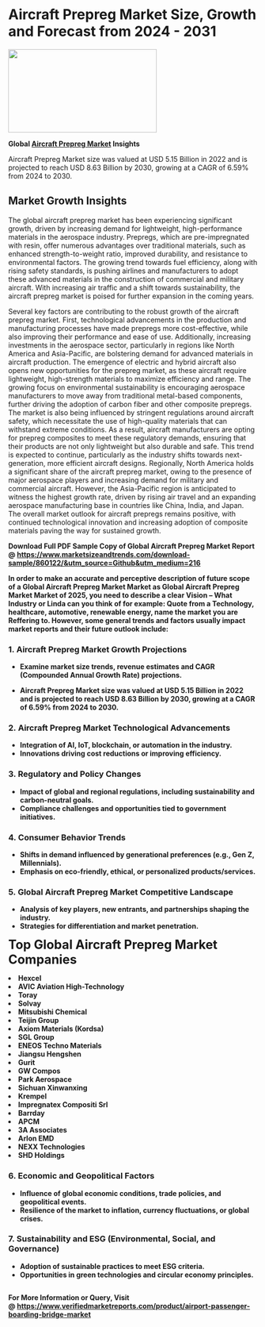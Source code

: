 <H1>Aircraft Prepreg Market Size, Growth and Forecast from 2024 - 2031</H1><img class="aligncenter size-medium wp-image-584254" src="https://thirdeyenews.in/wp-content/uploads/2024/09/Global-Market-Research-300x168.jpeg" alt="" width="300" height="168" /><p><strong>Global&nbsp;<a href="https://www.marketsizeandtrends.com/download-sample/860122/&amp;utm_source=Github&utm_medium=216">Aircraft Prepreg Market</a> Insights</strong></p><p>Aircraft Prepreg Market size was valued at USD 5.15 Billion in 2022 and is projected to reach USD 8.63 Billion by 2030, growing at a CAGR of 6.59% from 2024 to 2030.</p><p><h2>Market Growth Insights</h2> <p>The global aircraft prepreg market has been experiencing significant growth, driven by increasing demand for lightweight, high-performance materials in the aerospace industry. Prepregs, which are pre-impregnated with resin, offer numerous advantages over traditional materials, such as enhanced strength-to-weight ratio, improved durability, and resistance to environmental factors. The growing trend towards fuel efficiency, along with rising safety standards, is pushing airlines and manufacturers to adopt these advanced materials in the construction of commercial and military aircraft. With increasing air traffic and a shift towards sustainability, the aircraft prepreg market is poised for further expansion in the coming years.</p> <p><strong></strong></p> <p>Several key factors are contributing to the robust growth of the aircraft prepreg market. First, technological advancements in the production and manufacturing processes have made prepregs more cost-effective, while also improving their performance and ease of use. Additionally, increasing investments in the aerospace sector, particularly in regions like North America and Asia-Pacific, are bolstering demand for advanced materials in aircraft production. The emergence of electric and hybrid aircraft also opens new opportunities for the prepreg market, as these aircraft require lightweight, high-strength materials to maximize efficiency and range. The growing focus on environmental sustainability is encouraging aerospace manufacturers to move away from traditional metal-based components, further driving the adoption of carbon fiber and other composite prepregs. The market is also being influenced by stringent regulations around aircraft safety, which necessitate the use of high-quality materials that can withstand extreme conditions. As a result, aircraft manufacturers are opting for prepreg composites to meet these regulatory demands, ensuring that their products are not only lightweight but also durable and safe. This trend is expected to continue, particularly as the industry shifts towards next-generation, more efficient aircraft designs. Regionally, North America holds a significant share of the aircraft prepreg market, owing to the presence of major aerospace players and increasing demand for military and commercial aircraft. However, the Asia-Pacific region is anticipated to witness the highest growth rate, driven by rising air travel and an expanding aerospace manufacturing base in countries like China, India, and Japan. The overall market outlook for aircraft prepregs remains positive, with continued technological innovation and increasing adoption of composite materials paving the way for sustained growth. <p><strong></p><p><span class=""><strong>Download Full PDF Sample Copy of Global Aircraft Prepreg Market Report</strong> @ <a href="https://www.marketsizeandtrends.com/download-sample/860122/&amp;utm_source=Github&utm_medium=216" target="_blank">https://www.marketsizeandtrends.com/download-sample/860122/&amp;utm_source=Github&utm_medium=216</a></span></p><p>In order to make an accurate and perceptive description of future scope of a Global&nbsp;Aircraft Prepreg Market Market as Global&nbsp;Aircraft Prepreg Market Market of 2025, you need to describe a clear Vision &ndash; What Industry or Linda can you think of for example: Quote from a Technology, healthcare, automotive, renewable energy, name the market you are Reffering to. However, some general trends and factors usually impact market reports and their future outlook include:</p><h3>1.&nbsp;<strong>Aircraft Prepreg Market Growth Projections</strong></h3><ul><li>Examine market size trends, revenue estimates and CAGR (Compounded Annual Growth Rate) projections.</li><li><p>Aircraft Prepreg Market size was valued at USD 5.15 Billion in 2022 and is projected to reach USD 8.63 Billion by 2030, growing at a CAGR of 6.59% from 2024 to 2030.</p></li></ul><h3>2.&nbsp;<strong>Aircraft Prepreg Market Technological Advancements</strong></h3><ul><li>Integration of AI, IoT, blockchain, or automation in the industry.</li><li>Innovations driving cost reductions or improving efficiency.</li></ul><h3>3.&nbsp;<strong>Regulatory and Policy Changes</strong></h3><ul><li>Impact of global and regional regulations, including sustainability and carbon-neutral goals.</li><li>Compliance challenges and opportunities tied to government initiatives.</li></ul><h3>4.&nbsp;<strong>Consumer Behavior Trends</strong></h3><ul><li>Shifts in demand influenced by generational preferences (e.g., Gen Z, Millennials).</li><li>Emphasis on eco-friendly, ethical, or personalized products/services.</li></ul><h3>5.&nbsp;<strong>Global Aircraft Prepreg Market Competitive Landscape</strong></h3><ul><li>Analysis of key players, new entrants, and partnerships shaping the industry.</li><li>Strategies for differentiation and market penetration.</li></ul><p data-pm-slice="1 1 []"><span style="color: inherit; font-family: inherit; font-size: 25px;">Top Global Aircraft Prepreg Market Companies</span></p><div class="" data-test-id=""><p><li>Hexcel</li><li> AVIC Aviation High-Technology</li><li> Toray</li><li> Solvay</li><li> Mitsubishi Chemical</li><li> Teijin Group</li><li> Axiom Materials (Kordsa)</li><li> SGL Group</li><li> ENEOS Techno Materials</li><li> Jiangsu Hengshen</li><li> Gurit</li><li> GW Compos</li><li> Park Aerospace</li><li> Sichuan Xinwanxing</li><li> Krempel</li><li> Impregnatex Compositi Srl</li><li> Barrday</li><li> APCM</li><li> 3A Associates</li><li> Arlon EMD</li><li> NEXX Technologies</li><li> SHD Holdings</li></p></div><h3>6.&nbsp;<strong>Economic and Geopolitical Factors</strong></h3><ul><li>Influence of global economic conditions, trade policies, and geopolitical events.</li><li>Resilience of the market to inflation, currency fluctuations, or global crises.</li></ul><h3>7.&nbsp;<strong>Sustainability and ESG (Environmental, Social, and Governance)</strong></h3><ul><li>Adoption of sustainable practices to meet ESG criteria.</li><li>Opportunities in green technologies and circular economy principles.</li></ul><h2><strong style="font-size: 14px;">For More Information or Query, Visit @&nbsp;</strong><a style="background-color: #ffffff; font-size: 14px;" href="https://www.marketsizeandtrends.com/report/aircraft-prepreg-market/" target="_blank">https://www.verifiedmarketreports.com/product/airport-passenger-boarding-bridge-market</a></h2>
